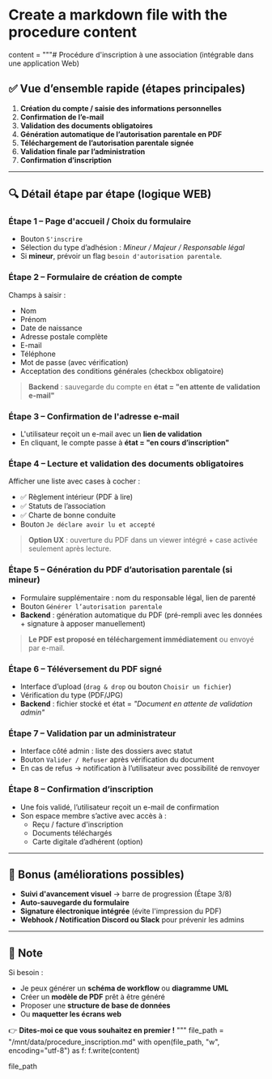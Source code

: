 # Create a markdown file with the procedure content
content = """# Procédure d'inscription à une association (intégrable dans une application Web)

## ✅ Vue d’ensemble rapide (étapes principales)

1. **Création du compte / saisie des informations personnelles**
2. **Confirmation de l’e-mail**
3. **Validation des documents obligatoires**
4. **Génération automatique de l’autorisation parentale en PDF**
5. **Téléchargement de l’autorisation parentale signée**
6. **Validation finale par l’administration**
7. **Confirmation d’inscription**

---

## 🔍 Détail étape par étape (logique WEB)

### **Étape 1 – Page d'accueil / Choix du formulaire**
- Bouton `S'inscrire`
- Sélection du type d’adhésion : *Mineur / Majeur / Responsable légal*
- Si **mineur**, prévoir un flag `besoin d'autorisation parentale`.

### **Étape 2 – Formulaire de création de compte**
Champs à saisir :
- Nom
- Prénom
- Date de naissance
- Adresse postale complète
- E-mail
- Téléphone
- Mot de passe (avec vérification)
- Acceptation des conditions générales (checkbox obligatoire)

> **Backend** : sauvegarde du compte en **état = "en attente de validation e-mail"**

### **Étape 3 – Confirmation de l'adresse e-mail**
- L'utilisateur reçoit un e-mail avec un **lien de validation**
- En cliquant, le compte passe à **état = "en cours d’inscription"**

### **Étape 4 – Lecture et validation des documents obligatoires**
Afficher une liste avec cases à cocher :
- ✅ Règlement intérieur (PDF à lire)
- ✅ Statuts de l’association
- ✅ Charte de bonne conduite
- Bouton `Je déclare avoir lu et accepté`

> **Option UX** : ouverture du PDF dans un viewer intégré + case activée seulement après lecture.

### **Étape 5 – Génération du PDF d’autorisation parentale (si mineur)**
- Formulaire supplémentaire : nom du responsable légal, lien de parenté
- Bouton `Générer l’autorisation parentale`
- **Backend** : génération automatique du PDF (pré-rempli avec les données + signature à apposer manuellement)

> **Le PDF est proposé en téléchargement immédiatement** ou envoyé par e-mail.

### **Étape 6 – Téléversement du PDF signé**
- Interface d’upload (`drag & drop` ou bouton `Choisir un fichier`)
- Vérification du type (PDF/JPG)
- **Backend** : fichier stocké et état = *"Document en attente de validation admin"*

### **Étape 7 – Validation par un administrateur**
- Interface côté admin : liste des dossiers avec statut
- Bouton `Valider / Refuser` après vérification du document
- En cas de refus → notification à l’utilisateur avec possibilité de renvoyer

### **Étape 8 – Confirmation d’inscription**
- Une fois validé, l’utilisateur reçoit un e-mail de confirmation
- Son espace membre s’active avec accès à :
  - Reçu / facture d'inscription
  - Documents téléchargés
  - Carte digitale d’adhérent (option)

---

## 🎯 Bonus (améliorations possibles)
- **Suivi d'avancement visuel** → barre de progression (Étape 3/8)
- **Auto-sauvegarde du formulaire**
- **Signature électronique intégrée** (évite l'impression du PDF)
- **Webhook / Notification Discord ou Slack** pour prévenir les admins

---

## 📌 Note
Si besoin :
- Je peux générer un **schéma de workflow** ou **diagramme UML**
- Créer un **modèle de PDF** prêt à être généré
- Proposer une **structure de base de données**
- Ou **maquetter les écrans web**

👉 **Dites-moi ce que vous souhaitez en premier !**
"""
file_path = "/mnt/data/procedure_inscription.md"
with open(file_path, "w", encoding="utf-8") as f:
    f.write(content)

file_path

